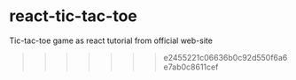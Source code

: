 # react-tic-tac-toe
Tic-tac-toe game as react tutorial from official web-site
>>>>>>> e2455221c06636b0c92d550f6a6e7ab0c8611cef
